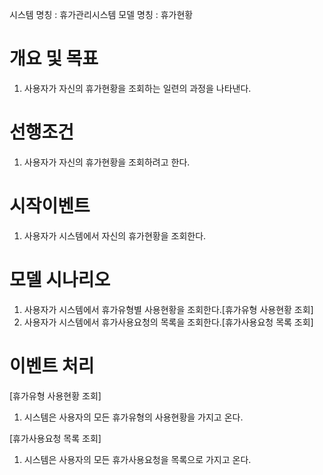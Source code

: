 시스템 명칭 : 휴가관리시스템
모델 명칭 : 휴가현황

# 개요 및 목표
1. 사용자가 자신의 휴가현황을 조회하는 일련의 과정을 나타낸다.

# 선행조건
1. 사용자가 자신의 휴가현황을 조회하려고 한다.

# 시작이벤트
1. 사용자가 시스템에서 자신의 휴가현황을 조회한다.

# 모델 시나리오
1. 사용자가 시스템에서 휴가유형별 사용현황을 조회한다.[휴가유형 사용현황 조회]
2. 사용자가 시스템에서 휴가사용요청의 목록을 조회한다.[휴가사용요청 목록 조회]


# 이벤트 처리
[휴가유형 사용현황 조회]
1. 시스템은 사용자의 모든 휴가유형의 사용현황을 가지고 온다.

[휴가사용요청 목록 조회]
1. 시스템은 사용자의 모든 휴가사용요청을 목록으로 가지고 온다.
